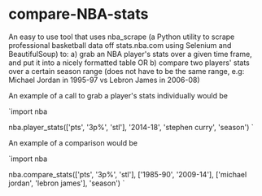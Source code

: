 # compare-NBA-stats


An easy to use tool that uses nba_scrape (a Python utility to scrape professional basketball data off stats.nba.com using Selenium and BeautifulSoup) to:
a) grab an NBA player's stats over a given time frame, and put it into a nicely formatted table 
OR
b) compare two players' stats over a certain season range (does not have to be the same range, e.g: Michael Jordan in 1995-97 vs Lebron James in 2006-08)

An example of a call to grab a player's stats individually would be 

`import nba

nba.player_stats(['pts', '3p%', 'stl'], '2014-18', 'stephen curry', 'season')
`

An example of a comparison would be 

`import nba

nba.compare_stats(['pts', '3p%', 'stl'], ['1985-90', '2009-14'], ['michael jordan', 'lebron james'], 'season')
`
